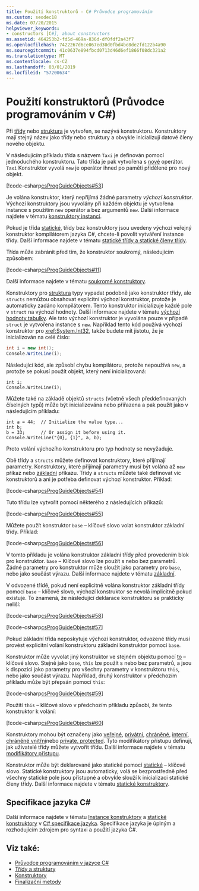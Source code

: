 ```yaml
---
title: Použití konstruktorů - C# Průvodce programováním
ms.custom: seodec18
ms.date: 07/20/2015
helpviewer_keywords:
- constructors [C#], about constructors
ms.assetid: 464253b2-fd5d-469a-836d-df0fdf2a43f7
ms.openlocfilehash: 7422267d6ce067ed30d0fbd4be8de2fd122b4a90
ms.sourcegitcommit: 41c0637e894fbcd0713d46d6ef1866f08dc321a2
ms.translationtype: MT
ms.contentlocale: cs-CZ
ms.lasthandoff: 03/01/2019
ms.locfileid: "57200634"
---
```

# <a name="using-constructors-c-programming-guide"></a>Použití konstruktorů (Průvodce programováním v C#)
Při [třídy](../../../csharp/language-reference/keywords/class.md) nebo [struktura](../../../csharp/language-reference/keywords/struct.md) je vytvořen, se nazývá konstruktoru. Konstruktory mají stejný název jako třídy nebo struktury a obvykle inicializují datové členy nového objektu.  
  
 V následujícím příkladu třída s názvem `Taxi` je definován pomocí jednoduchého konstruktoru. Tato třída je pak vytvořena s [nové](../../../csharp/language-reference/keywords/new.md) operátor. `Taxi` Konstruktor vyvolá `new` je operátor ihned po paměti přidělené pro nový objekt.  
  
 [!code-csharp[csProgGuideObjects#53](~/samples/snippets/csharp/VS_Snippets_VBCSharp/csProgGuideObjects/CS/Objects.cs#53)]  
  
 Je volána konstruktor, který nepřijímá žádné parametry *výchozí konstruktor*. Výchozí konstruktory jsou vyvolány při každém objektu je vytvořena instance s použitím `new` operátor a bez argumentů `new`. Další informace najdete v tématu [konstruktory instancí](../../../csharp/programming-guide/classes-and-structs/instance-constructors.md).  
  
 Pokud je třída [statické](../../../csharp/language-reference/keywords/static.md), třídy bez konstruktory jsou uvedeny výchozí veřejný konstruktor kompilátorem jazyka C#, chcete-li povolit vytváření instance třídy. Další informace najdete v tématu [statické třídy a statické členy třídy](../../../csharp/programming-guide/classes-and-structs/static-classes-and-static-class-members.md).  
  
 Třída může zabránit před tím, že konstruktor soukromý, následujícím způsobem:  
  
 [!code-csharp[csProgGuideObjects#11](~/samples/snippets/csharp/VS_Snippets_VBCSharp/csProgGuideObjects/CS/Objects.cs#11)]  
  
 Další informace najdete v tématu [soukromé konstruktory](../../../csharp/programming-guide/classes-and-structs/private-constructors.md).  
  
 Konstruktory pro [struktura](../../../csharp/language-reference/keywords/struct.md) typy vypadat podobně jako konstruktor třídy, ale `structs` nemůžou obsahovat explicitní výchozí konstruktor, protože je automaticky zadáno kompilátorem. Tento konstruktor inicializuje každé pole v `struct` na výchozí hodnoty. Další informace najdete v tématu [výchozí hodnoty tabulky](../../../csharp/language-reference/keywords/default-values-table.md). Ale tato výchozí konstruktor je vyvolána pouze v případě `struct` je vytvořena instance s `new`. Například tento kód používá výchozí konstruktor pro <xref:System.Int32>, takže budete mít jistotu, že je inicializován na celé číslo:  
  
```csharp  
int i = new int();  
Console.WriteLine(i);  
```  
  
 Následující kód, ale způsobí chybu kompilátoru, protože nepoužívá `new`, a protože se pokusí použít objekt, který není inicializovaná:  
  
```  
int i;  
Console.WriteLine(i);  
```  
  
 Můžete také na základě objektů `structs` (včetně všech předdefinovaných číselných typů) může být inicializována nebo přiřazena a pak použít jako v následujícím příkladu:  
  
```  
int a = 44;  // Initialize the value type...  
int b;  
b = 33;      // Or assign it before using it.  
Console.WriteLine("{0}, {1}", a, b);  
```  
  
 Proto volání výchozího konstruktoru pro typ hodnoty se nevyžaduje.  
  
 Obě třídy a `structs` můžete definovat konstruktory, které přijímají parametry. Konstruktory, které přijímají parametry musí být volána až `new` příkaz nebo [základní](../../../csharp/language-reference/keywords/base.md) příkazu. Třídy a `structs` můžete také definovat víc konstruktorů a ani je potřeba definovat výchozí konstruktor. Příklad:  
  
 [!code-csharp[csProgGuideObjects#54](~/samples/snippets/csharp/VS_Snippets_VBCSharp/csProgGuideObjects/CS/Objects.cs#54)]  
  
 Tuto třídu lze vytvořit pomocí některého z následujících příkazů:  
  
 [!code-csharp[csProgGuideObjects#55](~/samples/snippets/csharp/VS_Snippets_VBCSharp/csProgGuideObjects/CS/Objects.cs#55)]  
  
 Můžete použít konstruktor `base` – klíčové slovo volat konstruktor základní třídy. Příklad:  
  
 [!code-csharp[csProgGuideObjects#56](~/samples/snippets/csharp/VS_Snippets_VBCSharp/csProgGuideObjects/CS/Objects.cs#56)]  
  
 V tomto příkladu je volána konstruktor základní třídy před provedením blok pro konstruktor. `base` – Klíčové slovo lze použít s nebo bez parametrů. Žádné parametry pro konstruktor může sloužit jako parametry pro `base`, nebo jako součást výrazu. Další informace najdete v tématu [základní](../../../csharp/language-reference/keywords/base.md).  
  
 V odvozené třídě, pokud není explicitně volána konstruktor základní třídy pomocí `base` – klíčové slovo, výchozí konstruktor se nevolá implicitně pokud existuje. To znamená, že následující deklarace konstruktoru se prakticky neliší:  
  
 [!code-csharp[csProgGuideObjects#58](~/samples/snippets/csharp/VS_Snippets_VBCSharp/csProgGuideObjects/CS/Objects.cs#58)]  
  
 [!code-csharp[csProgGuideObjects#57](~/samples/snippets/csharp/VS_Snippets_VBCSharp/csProgGuideObjects/CS/Objects.cs#57)]  
  
 Pokud základní třída neposkytuje výchozí konstruktor, odvozené třídy musí provést explicitní volání konstruktoru základní konstruktor pomocí `base`.  
  
 Konstruktor může vyvolat jiný konstruktor ve stejném objektu pomocí [to](../../../csharp/language-reference/keywords/this.md) – klíčové slovo. Stejně jako `base`, `this` lze použít s nebo bez parametrů, a jsou k dispozici jako parametry pro všechny parametry v konstruktoru `this`, nebo jako součást výrazu. Například, druhý konstruktor v předchozím příkladu může být přepsán pomocí `this`:  
  
 [!code-csharp[csProgGuideObjects#59](~/samples/snippets/csharp/VS_Snippets_VBCSharp/csProgGuideObjects/CS/Objects.cs#59)]  
  
 Použití `this` – klíčové slovo v předchozím příkladu způsobí, že tento konstruktor k volání:  
  
 [!code-csharp[csProgGuideObjects#60](~/samples/snippets/csharp/VS_Snippets_VBCSharp/csProgGuideObjects/CS/Objects.cs#60)]  
  
 Konstruktory mohou být označeny jako [veřejné](../../../csharp/language-reference/keywords/public.md), [privátní](../../../csharp/language-reference/keywords/private.md), [chráněné](../../../csharp/language-reference/keywords/protected.md), [interní](../../../csharp/language-reference/keywords/internal.md), [chráněné vnitřní](../../../csharp/language-reference/keywords/protected-internal.md)nebo [private, protected](../../../csharp/language-reference/keywords/private-protected.md). Tyto modifikátory přístupu definují, jak uživatelé třídy můžete vytvořit třídu. Další informace najdete v tématu [modifikátory přístupu](../../../csharp/programming-guide/classes-and-structs/access-modifiers.md).  
  
 Konstruktor může být deklarované jako statické pomocí [statické](../../../csharp/language-reference/keywords/static.md) – klíčové slovo. Statické konstruktory jsou automaticky, volá se bezprostředně před všechny statické pole jsou přístupné a obvykle slouží k inicializaci statické členy třídy. Další informace najdete v tématu [statické konstruktory](../../../csharp/programming-guide/classes-and-structs/static-constructors.md).  
  
## <a name="c-language-specification"></a>Specifikace jazyka C#  

Další informace najdete v tématu [Instance konstruktory](~/_csharplang/spec/classes.md#instance-constructors) a [statické konstruktory](~/_csharplang/spec/classes.md#static-constructors) v [ C# specifikace jazyka](../../language-reference/language-specification/index.md). Specifikace jazyka je úplným a rozhodujícím zdrojem pro syntaxi a použití jazyka C#.
  
## <a name="see-also"></a>Viz také:

- [Průvodce programováním v jazyce C#](../../../csharp/programming-guide/index.md)
- [Třídy a struktury](../../../csharp/programming-guide/classes-and-structs/index.md)
- [Konstruktory](../../../csharp/programming-guide/classes-and-structs/constructors.md)
- [Finalizační metody](../../../csharp/programming-guide/classes-and-structs/destructors.md)
